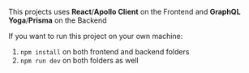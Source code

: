 This projects uses **React**/**Apollo Client** on the Frontend and **GraphQL Yoga**/**Prisma** on the Backend

If you want to run this project on your own machine:

1. `npm install` on both frontend and backend folders
2. `npm run dev` on both folders as well
